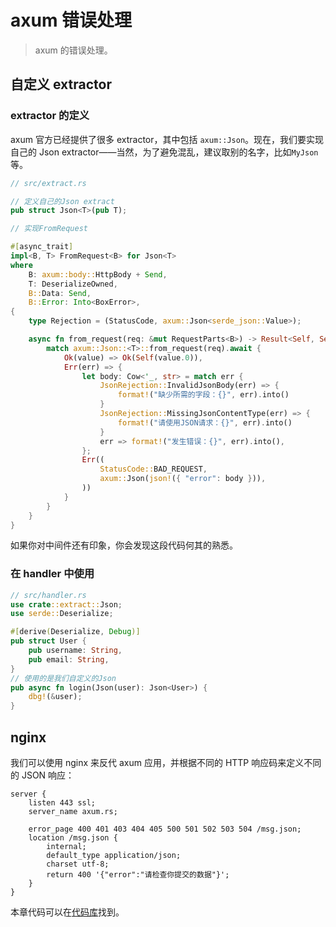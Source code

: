 # axum 错误处理

> axum 的错误处理。

## 自定义 extractor

### extractor 的定义

axum 官方已经提供了很多 extractor，其中包括 `axum::Json`。现在，我们要实现自己的 Json extractor——当然，为了避免混乱，建议取别的名字，比如`MyJson`等。

```rust
// src/extract.rs

// 定义自己的Json extract
pub struct Json<T>(pub T);

// 实现FromRequest

#[async_trait]
impl<B, T> FromRequest<B> for Json<T>
where
    B: axum::body::HttpBody + Send,
    T: DeserializeOwned,
    B::Data: Send,
    B::Error: Into<BoxError>,
{
    type Rejection = (StatusCode, axum::Json<serde_json::Value>);

    async fn from_request(req: &mut RequestParts<B>) -> Result<Self, Self::Rejection> {
        match axum::Json::<T>::from_request(req).await {
            Ok(value) => Ok(Self(value.0)),
            Err(err) => {
                let body: Cow<'_, str> = match err {
                    JsonRejection::InvalidJsonBody(err) => {
                        format!("缺少所需的字段：{}", err).into()
                    }
                    JsonRejection::MissingJsonContentType(err) => {
                        format!("请使用JSON请求：{}", err).into()
                    }
                    err => format!("发生错误：{}", err).into(),
                };
                Err((
                    StatusCode::BAD_REQUEST,
                    axum::Json(json!({ "error": body })),
                ))
            }
        }
    }
}
```

如果你对中间件还有印象，你会发现这段代码何其的熟悉。

### 在 handler 中使用

```rust
// src/handler.rs
use crate::extract::Json;
use serde::Deserialize;

#[derive(Deserialize, Debug)]
pub struct User {
    pub username: String,
    pub email: String,
}
// 使用的是我们自定义的Json
pub async fn login(Json(user): Json<User>) {
    dbg!(&user);
}
```

## nginx

我们可以使用 nginx 来反代 axum 应用，并根据不同的 HTTP 响应码来定义不同的 JSON 响应：

```nginx
server {
    listen 443 ssl;
    server_name axum.rs;

    error_page 400 401 403 404 405 500 501 502 503 504 /msg.json;
    location /msg.json {
        internal;
        default_type application/json;
        charset utf-8;
        return 400 '{"error":"请检查你提交的数据"}';
    }
}
```

本章代码可以在[代码库](https://github.com/axumrs/roaming-axum/tree/main/error-handling)找到。
